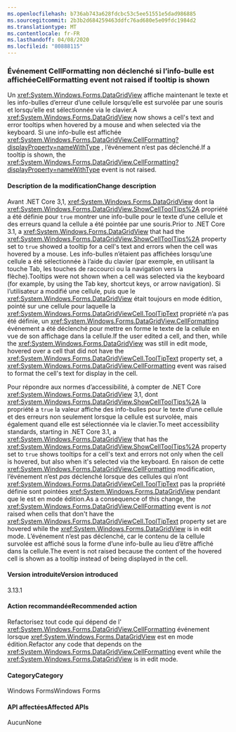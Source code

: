 ```yaml
---
ms.openlocfilehash: b736ab743a628fdcbc53c5ee51551e5dad986885
ms.sourcegitcommit: 2b3b2d684259463ddfc76ad680e5e09fdc1984d2
ms.translationtype: MT
ms.contentlocale: fr-FR
ms.lasthandoff: 04/08/2020
ms.locfileid: "80888115"
---
```

### <a name="cellformatting-event-not-raised-if-tooltip-is-shown"></a><span data-ttu-id="656a7-101">Événement CellFormatting non déclenché si l’info-bulle est affichée</span><span class="sxs-lookup"><span data-stu-id="656a7-101">CellFormatting event not raised if tooltip is shown</span></span>

<span data-ttu-id="656a7-102">Un <xref:System.Windows.Forms.DataGridView> affiche maintenant le texte et les info-bulles d’erreur d’une cellule lorsqu’elle est survolée par une souris et lorsqu’elle est sélectionnée via le clavier.</span><span class="sxs-lookup"><span data-stu-id="656a7-102">A <xref:System.Windows.Forms.DataGridView> now shows a cell's text and error tooltips when hovered by a mouse and when selected via the keyboard.</span></span> <span data-ttu-id="656a7-103">Si une info-bulle est affichée <xref:System.Windows.Forms.DataGridView.CellFormatting?displayProperty=nameWithType> , l’événement n’est pas déclenché.</span><span class="sxs-lookup"><span data-stu-id="656a7-103">If a tooltip is shown, the <xref:System.Windows.Forms.DataGridView.CellFormatting?displayProperty=nameWithType> event is not raised.</span></span>

#### <a name="change-description"></a><span data-ttu-id="656a7-104">Description de la modification</span><span class="sxs-lookup"><span data-stu-id="656a7-104">Change description</span></span>

<span data-ttu-id="656a7-105">Avant .NET Core 3,1, <xref:System.Windows.Forms.DataGridView> dont la <xref:System.Windows.Forms.DataGridView.ShowCellToolTips%2A> propriété a été définie pour `true` montrer une info-bulle pour le texte d’une cellule et des erreurs quand la cellule a été pointée par une souris.</span><span class="sxs-lookup"><span data-stu-id="656a7-105">Prior to .NET Core 3.1, a <xref:System.Windows.Forms.DataGridView> that had the <xref:System.Windows.Forms.DataGridView.ShowCellToolTips%2A> property set to `true` showed a tooltip for a cell's text and errors when the cell was hovered by a mouse.</span></span> <span data-ttu-id="656a7-106">Les info-bulles n’étaient pas affichées lorsqu’une cellule a été sélectionnée à l’aide du clavier (par exemple, en utilisant la touche Tab, les touches de raccourci ou la navigation vers la flèche).</span><span class="sxs-lookup"><span data-stu-id="656a7-106">Tooltips were not shown when a cell was selected via the keyboard (for example, by using the Tab key, shortcut keys, or arrow navigation).</span></span> <span data-ttu-id="656a7-107">Si l’utilisateur a modifié une cellule, puis que le <xref:System.Windows.Forms.DataGridView> était toujours en mode édition, pointé sur une cellule pour laquelle la <xref:System.Windows.Forms.DataGridViewCell.ToolTipText> propriété n’a pas été définie, un <xref:System.Windows.Forms.DataGridView.CellFormatting> événement a été déclenché pour mettre en forme le texte de la cellule en vue de son affichage dans la cellule.</span><span class="sxs-lookup"><span data-stu-id="656a7-107">If the user edited a cell, and then, while the <xref:System.Windows.Forms.DataGridView> was still in edit mode, hovered over a cell that did not have the <xref:System.Windows.Forms.DataGridViewCell.ToolTipText> property set, a <xref:System.Windows.Forms.DataGridView.CellFormatting> event was raised to format the cell's text for display in the cell.</span></span>

<span data-ttu-id="656a7-108">Pour répondre aux normes d’accessibilité, à compter de .NET Core <xref:System.Windows.Forms.DataGridView> 3,1, dont <xref:System.Windows.Forms.DataGridView.ShowCellToolTips%2A> la propriété a `true` la valeur affiche des info-bulles pour le texte d’une cellule et des erreurs non seulement lorsque la cellule est survolée, mais également quand elle est sélectionnée via le clavier.</span><span class="sxs-lookup"><span data-stu-id="656a7-108">To meet accessibility standards, starting in .NET Core 3.1, a <xref:System.Windows.Forms.DataGridView> that has the <xref:System.Windows.Forms.DataGridView.ShowCellToolTips%2A> property set to `true` shows tooltips for a cell's text and errors not only when the cell is hovered, but also when it's selected via the keyboard.</span></span> <span data-ttu-id="656a7-109">En raison de cette <xref:System.Windows.Forms.DataGridView.CellFormatting> modification, l’événement n’est *pas* déclenché lorsque des cellules qui n’ont <xref:System.Windows.Forms.DataGridViewCell.ToolTipText> pas la propriété définie sont pointées <xref:System.Windows.Forms.DataGridView> pendant que le est en mode édition.</span><span class="sxs-lookup"><span data-stu-id="656a7-109">As a consequence of this change, the <xref:System.Windows.Forms.DataGridView.CellFormatting> event is *not* raised when cells that don't have the <xref:System.Windows.Forms.DataGridViewCell.ToolTipText> property set are hovered while the <xref:System.Windows.Forms.DataGridView> is in edit mode.</span></span> <span data-ttu-id="656a7-110">L’événement n’est pas déclenché, car le contenu de la cellule survolée est affiché sous la forme d’une info-bulle au lieu d’être affiché dans la cellule.</span><span class="sxs-lookup"><span data-stu-id="656a7-110">The event is not raised because the content of the hovered cell is shown as a tooltip instead of being displayed in the cell.</span></span>

#### <a name="version-introduced"></a><span data-ttu-id="656a7-111">Version introduite</span><span class="sxs-lookup"><span data-stu-id="656a7-111">Version introduced</span></span>

<span data-ttu-id="656a7-112">3.1</span><span class="sxs-lookup"><span data-stu-id="656a7-112">3.1</span></span>

#### <a name="recommended-action"></a><span data-ttu-id="656a7-113">Action recommandée</span><span class="sxs-lookup"><span data-stu-id="656a7-113">Recommended action</span></span>

<span data-ttu-id="656a7-114">Refactorisez tout code qui dépend de l' <xref:System.Windows.Forms.DataGridView.CellFormatting> événement lorsque <xref:System.Windows.Forms.DataGridView> est en mode édition.</span><span class="sxs-lookup"><span data-stu-id="656a7-114">Refactor any code that depends on the <xref:System.Windows.Forms.DataGridView.CellFormatting> event while the <xref:System.Windows.Forms.DataGridView> is in edit mode.</span></span>

#### <a name="category"></a><span data-ttu-id="656a7-115">Category</span><span class="sxs-lookup"><span data-stu-id="656a7-115">Category</span></span>

<span data-ttu-id="656a7-116">Windows Forms</span><span class="sxs-lookup"><span data-stu-id="656a7-116">Windows Forms</span></span>

#### <a name="affected-apis"></a><span data-ttu-id="656a7-117">API affectées</span><span class="sxs-lookup"><span data-stu-id="656a7-117">Affected APIs</span></span>

<span data-ttu-id="656a7-118">Aucun</span><span class="sxs-lookup"><span data-stu-id="656a7-118">None</span></span>

<!-- 

### Affected APIs

Not detectable via API analysis.

-->
